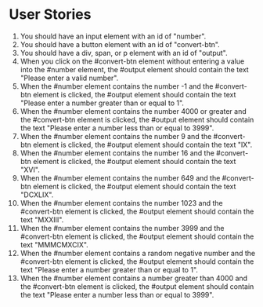 # User Stories

1. You should have an input element with an id of "number".
2. You should have a button element with an id of "convert-btn".
3. You should have a div, span, or p element with an id of "output".
4. When you click on the #convert-btn element without entering a value into the #number element, the #output element should contain the text "Please enter a valid number".
5. When the #number element contains the number -1 and the #convert-btn element is clicked, the #output element should contain the text "Please enter a number greater than or equal to 1".
6. When the #number element contains the number 4000 or greater and the #convert-btn element is clicked, the #output element should contain the text "Please enter a number less than or equal to 3999".
7. When the #number element contains the number 9 and the #convert-btn element is clicked, the #output element should contain the text "IX".
8. When the #number element contains the number 16 and the #convert-btn element is clicked, the #output element should contain the text "XVI".
9. When the #number element contains the number 649 and the #convert-btn element is clicked, the #output element should contain the text "DCXLIX".
10. When the #number element contains the number 1023 and the #convert-btn element is clicked, the #output element should contain the text "MXXIII".
11. When the #number element contains the number 3999 and the #convert-btn element is clicked, the #output element should contain the text "MMMCMXCIX".
12. When the #number element contains a random negative number and the #convert-btn element is clicked, the #output element should contain the text "Please enter a number greater than or equal to 1".
13. When the #number element contains a number greater than 4000 and the #convert-btn element is clicked, the #output element should contain the text "Please enter a number less than or equal to 3999".